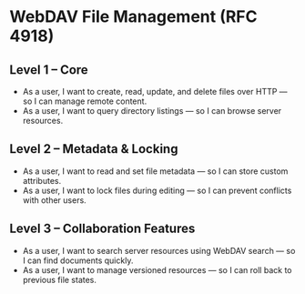 # WebDAV File Management (RFC 4918)

## Level 1 – Core
- As a user, I want to create, read, update, and delete files over HTTP — so I can manage remote content.  
- As a user, I want to query directory listings — so I can browse server resources.  

## Level 2 – Metadata & Locking
- As a user, I want to read and set file metadata — so I can store custom attributes.  
- As a user, I want to lock files during editing — so I can prevent conflicts with other users.  

## Level 3 – Collaboration Features
- As a user, I want to search server resources using WebDAV search — so I can find documents quickly.  
- As a user, I want to manage versioned resources — so I can roll back to previous file states.  
